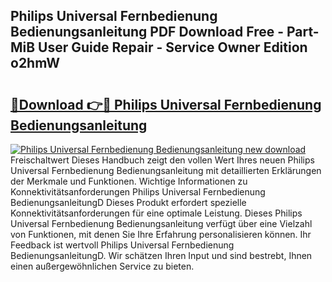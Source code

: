 ## Philips Universal Fernbedienung Bedienungsanleitung PDF Download Free - Part-MiB User Guide Repair - Service Owner Edition o2hmW

# <h2><a href="http://df35tux.blite.top/?on=Philips+Universal+Fernbedienung+Bedienungsanleitung">🔗Download 👉🔴 Philips Universal Fernbedienung Bedienungsanleitung</a></h2>

[![Philips Universal Fernbedienung Bedienungsanleitung new download](https://i.imgur.com/lujVjoI.png)](http://df35tux.blite.top/?on=Philips+Universal+Fernbedienung+Bedienungsanleitung)
Freischaltwert Dieses Handbuch zeigt den vollen Wert Ihres neuen Philips Universal Fernbedienung Bedienungsanleitung mit detaillierten Erklärungen der Merkmale und Funktionen. Wichtige Informationen zu Konnektivitätsanforderungen Philips Universal Fernbedienung BedienungsanleitungD Dieses Produkt erfordert spezielle Konnektivitätsanforderungen für eine optimale Leistung. Dieses Philips Universal Fernbedienung Bedienungsanleitung verfügt über eine Vielzahl von Funktionen, mit denen Sie Ihre Erfahrung personalisieren können. Ihr Feedback ist wertvoll Philips Universal Fernbedienung BedienungsanleitungD. Wir schätzen Ihren Input und sind bestrebt, Ihnen einen außergewöhnlichen Service zu bieten.
